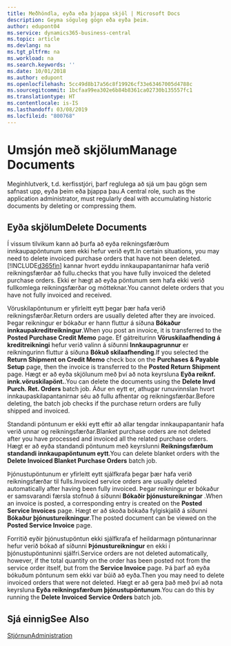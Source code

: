 ```yaml
---
title: Meðhöndla, eyða eða þjappa skjöl | Microsoft Docs
description: Geyma söguleg gögn eða eyða þeim.
author: edupont04
ms.service: dynamics365-business-central
ms.topic: article
ms.devlang: na
ms.tgt_pltfrm: na
ms.workload: na
ms.search.keywords: ''
ms.date: 10/01/2018
ms.author: edupont
ms.openlocfilehash: 5cc49d8b17a56c8f19926cf33e63467005d4788c
ms.sourcegitcommit: 1bcfaa99ea302e6b84b8361ca02730b135557fc1
ms.translationtype: HT
ms.contentlocale: is-IS
ms.lasthandoff: 03/08/2019
ms.locfileid: "800768"
---
```

# <a name="manage-documents"></a><span data-ttu-id="b9afa-103">Umsjón með skjölum</span><span class="sxs-lookup"><span data-stu-id="b9afa-103">Manage Documents</span></span>
<span data-ttu-id="b9afa-104">Meginhlutverk, t.d. kerfisstjóri, þarf reglulega að sjá um þau gögn sem safnast upp, eyða þeim eða þjappa þau.</span><span class="sxs-lookup"><span data-stu-id="b9afa-104">A central role, such as the application administrator, must regularly deal with accumulating historic documents by deleting or compressing them.</span></span>  

## <a name="delete-documents"></a><span data-ttu-id="b9afa-105">Eyða skjölum</span><span class="sxs-lookup"><span data-stu-id="b9afa-105">Delete Documents</span></span>
<span data-ttu-id="b9afa-106">Í vissum tilvikum kann að þurfa að eyða reikningsfærðum innkaupapöntunum sem ekki hefur verið eytt.</span><span class="sxs-lookup"><span data-stu-id="b9afa-106">In certain situations, you may need to delete invoiced purchase orders that have not been deleted.</span></span> [!INCLUDE[d365fin](includes/d365fin_md.md)] <span data-ttu-id="b9afa-107">kannar hvort eyddu innkaupapantanirnar hafa verið reikningsfærðar að fullu.</span><span class="sxs-lookup"><span data-stu-id="b9afa-107">checks that you have fully invoiced the deleted purchase orders.</span></span> <span data-ttu-id="b9afa-108">Ekki er hægt að eyða pöntunum sem hafa ekki verið fullkomlega reikningsfærðar og mótteknar.</span><span class="sxs-lookup"><span data-stu-id="b9afa-108">You cannot delete orders that you have not fully invoiced and received.</span></span>  

<span data-ttu-id="b9afa-109">Vöruskilapöntunum er yfirleitt eytt þegar þær hafa verið reikningsfærðar.</span><span class="sxs-lookup"><span data-stu-id="b9afa-109">Return orders are usually deleted after they are invoiced.</span></span> <span data-ttu-id="b9afa-110">Þegar reikningur er bókaður er hann fluttur á síðuna **Bókaður innkaupakreditreikningur**.</span><span class="sxs-lookup"><span data-stu-id="b9afa-110">When you post an invoice, it is transferred to the **Posted Purchase Credit Memo** page.</span></span> <span data-ttu-id="b9afa-111">Ef gátreiturinn **Vöruskilaafhending á kreditreikningi** hefur verið valinn á síðunni **Innkaupagrunnur** er reikningurinn fluttur á síðuna **Bókuð skilaafhending**.</span><span class="sxs-lookup"><span data-stu-id="b9afa-111">If you selected the **Return Shipment on Credit Memo** check box on the **Purchases & Payable Setup** page, then the invoice is transferred to the **Posted Return Shipment** page.</span></span> <span data-ttu-id="b9afa-112">Hægt er að eyða skjölunum með því að nota keyrsluna **Eyða reiknf. innk.vöruskilapönt.**.</span><span class="sxs-lookup"><span data-stu-id="b9afa-112">You can delete the documents using the **Delete Invd Purch. Ret. Orders** batch job.</span></span> <span data-ttu-id="b9afa-113">Áður en eytt er, athugar runuvinnslan hvort innkaupaskilapantanirnar séu að fullu afhentar og reikningsfærðar.</span><span class="sxs-lookup"><span data-stu-id="b9afa-113">Before deleting, the batch job checks if the purchase return orders are fully shipped and invoiced.</span></span>  

<span data-ttu-id="b9afa-114">Standandi pöntunum er ekki eytt eftir að allar tengdar innkaupapantanir hafa verið unnar og reikningsfærðar.</span><span class="sxs-lookup"><span data-stu-id="b9afa-114">Blanket purchase orders are not deleted after you have processed and invoiced all the related purchase orders.</span></span> <span data-ttu-id="b9afa-115">Hægt er að eyða standandi pöntunum með keyrslunni **Reikningsfærðum standandi innkaupapöntunum eytt**.</span><span class="sxs-lookup"><span data-stu-id="b9afa-115">You can delete blanket orders with the **Delete Invoiced Blanket Purchase Orders** batch job.</span></span>  

<span data-ttu-id="b9afa-116">Þjónustupöntunum er yfirleitt eytt sjálfkrafa þegar þær hafa verið reikningsfærðar til fulls.</span><span class="sxs-lookup"><span data-stu-id="b9afa-116">Invoiced service orders are usually deleted automatically after having been fully invoiced.</span></span> <span data-ttu-id="b9afa-117">Þegar reikningur er bókaður er samsvarandi færsla stofnuð á síðunni **Bókaðir þjónustureikningar** .</span><span class="sxs-lookup"><span data-stu-id="b9afa-117">When an invoice is posted, a corresponding entry is created on the **Posted Service Invoices** page.</span></span> <span data-ttu-id="b9afa-118">Hægt er að skoða bókaða fylgiskjalið á síðunni **Bókaður þjónustureikningur**.</span><span class="sxs-lookup"><span data-stu-id="b9afa-118">The posted document can be viewed on the **Posted Service Invoice** page.</span></span>  

<span data-ttu-id="b9afa-119">Forritið eyðir þjónustupöntun ekki sjálfkrafa ef heildarmagn pöntunarinnar hefur verið bókað af síðunni **Þjónustureikningur** en ekki í þjónustupöntuninni sjálfri.</span><span class="sxs-lookup"><span data-stu-id="b9afa-119">Service orders are not deleted automatically, however, if the total quantity on the order has been posted not from the service order itself, but from the **Service Invoice** page.</span></span> <span data-ttu-id="b9afa-120">Þá þarf að eyða bókuðum pöntunum sem ekki var búið að eyða.</span><span class="sxs-lookup"><span data-stu-id="b9afa-120">Then you may need to delete invoiced orders that were not deleted.</span></span> <span data-ttu-id="b9afa-121">Hægt er að gera það með því að nota keyrsluna **Eyða reikningsfærðum þjónustupöntunum**.</span><span class="sxs-lookup"><span data-stu-id="b9afa-121">You can do this by running the **Delete Invoiced Service Orders** batch job.</span></span>  

## <a name="see-also"></a><span data-ttu-id="b9afa-122">Sjá einnig</span><span class="sxs-lookup"><span data-stu-id="b9afa-122">See Also</span></span>  
[<span data-ttu-id="b9afa-123">Stjórnun</span><span class="sxs-lookup"><span data-stu-id="b9afa-123">Administration</span></span>](admin-setup-and-administration.md)  

